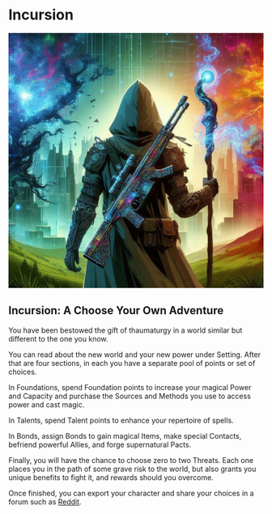 # Incursion

![setting1.jpg](setting1.jpg)

## Incursion: A Choose Your Own Adventure

You have been bestowed the gift of thaumaturgy in a world similar but different to the one you know.

You can read about the new world and your new power under Setting. After that are four sections, in each you have a separate pool of points or set of choices.

In Foundations, spend Foundation points to increase your magical Power and Capacity and purchase the Sources and Methods you use to access power and cast magic.

In Talents, spend Talent points to enhance your repertoire of spells.

In Bonds, assign Bonds to gain magical Items, make special Contacts, befriend powerful Allies, and forge supernatural Pacts.

Finally, you will have the chance to choose zero to two Threats. Each one places you in the path of some grave risk to the world, but also grants you unique benefits to fight it, and rewards should you overcome.

Once finished, you can export your character and share your choices in a forum such as [Reddit](https://www.reddit.com/r/makeyourchoice).